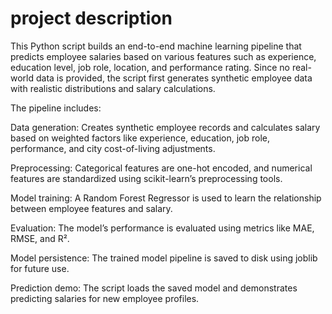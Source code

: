 # project description
This Python script builds an end-to-end machine learning pipeline that predicts employee salaries based on various features such as experience, education level, job role, location, and performance rating. Since no real-world data is provided, the script first generates synthetic employee data with realistic distributions and salary calculations.

The pipeline includes:

Data generation: Creates synthetic employee records and calculates salary based on weighted factors like experience, education, job role, performance, and city cost-of-living adjustments.

Preprocessing: Categorical features are one-hot encoded, and numerical features are standardized using scikit-learn’s preprocessing tools.

Model training: A Random Forest Regressor is used to learn the relationship between employee features and salary.

Evaluation: The model’s performance is evaluated using metrics like MAE, RMSE, and R².

Model persistence: The trained model pipeline is saved to disk using joblib for future use.

Prediction demo: The script loads the saved model and demonstrates predicting salaries for new employee profiles.

